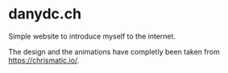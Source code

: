 # danydc.ch
Simple website to introduce myself to the internet.

The design and the animations have completly been taken from https://chrismatic.io/.
